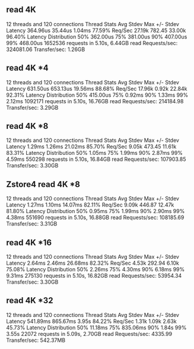 ## read 4K
12 threads and 120 connections
  Thread Stats   Avg      Stdev     Max   +/- Stdev
    Latency   364.96us   35.44us   1.04ms   77.59%
    Req/Sec    27.19k   782.45    33.00k    96.40%
  Latency Distribution
     50%  362.00us
     75%  381.00us
     90%  407.00us
     99%  468.00us
  1652536 requests in 5.10s, 6.44GB read
Requests/sec: 324081.06
Transfer/sec:      1.26GB

## read 4K *4
12 threads and 120 connections
  Thread Stats   Avg      Stdev     Max   +/- Stdev
    Latency   631.50us  653.13us  19.56ms   88.68%
    Req/Sec    17.96k     0.92k   22.84k    92.31%
  Latency Distribution
     50%  415.00us
     75%    0.92ms
     90%    1.33ms
     99%    2.12ms
  1092171 requests in 5.10s, 16.76GB read
Requests/sec: 214184.98
Transfer/sec:      3.29GB

## read 4K *8
12 threads and 120 connections
  Thread Stats   Avg      Stdev     Max   +/- Stdev
    Latency     1.29ms    1.26ms  21.02ms   85.70%
    Req/Sec     9.05k   473.45    11.61k    83.31%
  Latency Distribution
     50%    1.05ms
     75%    1.99ms
     90%    2.87ms
     99%    4.59ms
  550298 requests in 5.10s, 16.84GB read
Requests/sec: 107903.85
Transfer/sec:      3.30GB


## Zstore4 read 4K *8
12 threads and 120 connections
  Thread Stats   Avg      Stdev     Max   +/- Stdev
    Latency     1.27ms    1.10ms  14.07ms   82.11%
    Req/Sec     9.09k   446.87    12.47k    81.80%
  Latency Distribution
     50%    0.95ms
     75%    1.99ms
     90%    2.90ms
     99%    4.38ms
  551690 requests in 5.10s, 16.88GB read
Requests/sec: 108185.69
Transfer/sec:      3.31GB


## read 4K *16
12 threads and 120 connections
  Thread Stats   Avg      Stdev     Max   +/- Stdev
    Latency     2.64ms    2.46ms  26.68ms   82.32%
    Req/Sec     4.53k   292.94     6.10k    75.08%
  Latency Distribution
     50%    2.26ms
     75%    4.30ms
     90%    6.18ms
     99%    9.31ms
  275130 requests in 5.10s, 16.82GB read
Requests/sec:  53954.34
Transfer/sec:      3.30GB

## read 4K *32
12 threads and 120 connections
  Thread Stats   Avg      Stdev     Max   +/- Stdev
    Latency   541.89ms  865.67ms   3.95s    84.22%
    Req/Sec     1.31k     1.09k    2.63k    45.73%
  Latency Distribution
     50%   11.18ms
     75%  835.06ms
     90%    1.84s
     99%    3.55s
  22072 requests in 5.09s, 2.70GB read
Requests/sec:   4335.99
Transfer/sec:    542.37MB
